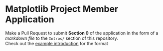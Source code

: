 # Matplotlib Project Member Application

Make a Pull Request to submit **Section 0** of the application in the form of a *markdown file* to the `Intros/` section of this repository.  
Check out the [example introduction](/Intros/Example.md) for the format
